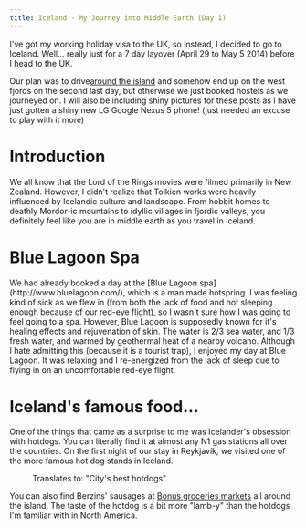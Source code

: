 ```yaml
---
title: Iceland - My Journey into Middle Earth (Day 1)
---
```


I've got my working holiday visa to the UK, so instead, I decided to go to Iceland. Well... really just for a 7 day layover (April 29 to May 5 2014) before I head to the UK.

Our plan was to drive[around the island](http://en.wikipedia.org/wiki/Route_1_%28Iceland%29) and somehow end up on the west fjords on the second last day, but otherwise we just booked hostels as we journeyed on. I will also be including shiny pictures for these posts as I have just gotten a shiny new LG Google Nexus 5 phone! (just needed an excuse to play with it more)

<h1>Introduction</h1>
We all know that the Lord of the Rings movies were filmed primarily in New Zealand. However, I didn't realize that Tolkien works were heavily influenced by Icelandic culture and landscape. From hobbit homes to deathly Mordor-ic mountains to idyllic villages in fjordic valleys, you definitely feel like you are in middle earth as you travel in Iceland.
<h1>Blue Lagoon Spa</h1>
We had already booked a day at the [Blue Lagoon spa](http://www.bluelagoon.com/), which is a man made hotspring. I was feeling kind of sick as we flew in (from both the lack of food and not sleeping enough because of our red-eye flight), so I wasn't sure how I was going to feel going to a spa. However, Blue Lagoon is supposedly known for it's healing effects and rejuvenation of skin. The water is 2/3 sea water, and 1/3 fresh water, and warmed by geothermal heat of a nearby volcano. Although I hate admitting this (because it is a tourist trap), I enjoyed my day at Blue Lagoon. It was relaxing and I re-energized from the lack of sleep due to flying in on an uncomfortable red-eye flight.
<h1>Iceland's famous food...</h1>
One of the things that came as a surprise to me was Icelander's obsession with hotdogs. You can literally find it at almost any N1 gas stations all over the countries. On the first night of our stay in Reykjavík, we visited one of the more famous hot dog stands in Iceland.

<figure><img class="" src="https://lh5.googleusercontent.com/-Tspwt-CgrFk/U2AgxYgwZXI/AAAAAAAABDg/ZlQ9oz979wE/w528-h704-no/IMG_20140429_172420.jpg" alt=""><figcaption>Translates to: "City's best hotdogs"</figcaption></figure>You can also find Berzins' sausages at <a href="http://www.bonus.is/">Bonus groceries markets</a> all around the island. The taste of the hotdog is a bit more "lamb-y" than the hotdogs I'm familiar with in North America.
